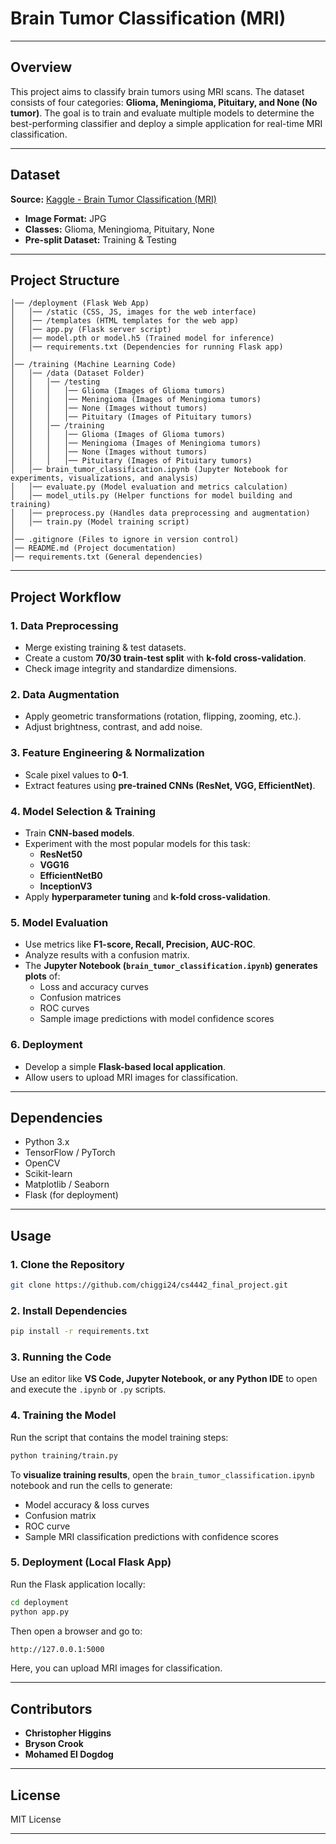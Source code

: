 # Brain Tumor Classification (MRI)

---

## Overview  
This project aims to classify brain tumors using MRI scans. The dataset consists of four categories: **Glioma, Meningioma, Pituitary, and None (No tumor)**. The goal is to train and evaluate multiple models to determine the best-performing classifier and deploy a simple application for real-time MRI classification.

---

## Dataset  
**Source:** [Kaggle - Brain Tumor Classification (MRI)](https://www.kaggle.com/datasets/sartajbhuvaji/brain-tumor-classification-mri)  

- **Image Format:** JPG  
- **Classes:** Glioma, Meningioma, Pituitary, None  
- **Pre-split Dataset:** Training & Testing  

---

## Project Structure  
```
│── /deployment (Flask Web App)
│   │── /static (CSS, JS, images for the web interface)
│   │── /templates (HTML templates for the web app)
│   │── app.py (Flask server script)
│   │── model.pth or model.h5 (Trained model for inference)
│   │── requirements.txt (Dependencies for running Flask app)
│
│── /training (Machine Learning Code)
│   │── /data (Dataset Folder)
│   │   │── /testing
│   │   │   │── Glioma (Images of Glioma tumors)
│   │   │   │── Meningioma (Images of Meningioma tumors)
│   │   │   │── None (Images without tumors)
│   │   │   │── Pituitary (Images of Pituitary tumors)
│   │   │── /training
│   │   │   │── Glioma (Images of Glioma tumors)
│   │   │   │── Meningioma (Images of Meningioma tumors)
│   │   │   │── None (Images without tumors)
│   │   │   │── Pituitary (Images of Pituitary tumors)
│   │── brain_tumor_classification.ipynb (Jupyter Notebook for experiments, visualizations, and analysis)
│   │── evaluate.py (Model evaluation and metrics calculation)
│   │── model_utils.py (Helper functions for model building and training)
│   │── preprocess.py (Handles data preprocessing and augmentation)
│   │── train.py (Model training script)
│
│── .gitignore (Files to ignore in version control)
│── README.md (Project documentation)
│── requirements.txt (General dependencies)
```

---

## Project Workflow  
### **1. Data Preprocessing**  
- Merge existing training & test datasets.  
- Create a custom **70/30 train-test split** with **k-fold cross-validation**.  
- Check image integrity and standardize dimensions.  

### **2. Data Augmentation**  
- Apply geometric transformations (rotation, flipping, zooming, etc.).  
- Adjust brightness, contrast, and add noise.  

### **3. Feature Engineering & Normalization**  
- Scale pixel values to **0-1**.  
- Extract features using **pre-trained CNNs (ResNet, VGG, EfficientNet)**.  

### **4. Model Selection & Training**  
- Train **CNN-based models**.  
- Experiment with the most popular models for this task:  
  - **ResNet50**  
  - **VGG16**  
  - **EfficientNetB0**  
  - **InceptionV3**  
- Apply **hyperparameter tuning** and **k-fold cross-validation**.  

### **5. Model Evaluation**  
- Use metrics like **F1-score, Recall, Precision, AUC-ROC**.  
- Analyze results with a confusion matrix.  
- The **Jupyter Notebook (`brain_tumor_classification.ipynb`) generates plots** of:
  - Loss and accuracy curves
  - Confusion matrices
  - ROC curves
  - Sample image predictions with model confidence scores

### **6. Deployment**  
- Develop a simple **Flask-based local application**.  
- Allow users to upload MRI images for classification.  

---

## Dependencies  
- Python 3.x  
- TensorFlow / PyTorch  
- OpenCV  
- Scikit-learn  
- Matplotlib / Seaborn  
- Flask (for deployment)  

---

## Usage  
### **1. Clone the Repository**  
```bash
git clone https://github.com/chiggi24/cs4442_final_project.git
```

### **2. Install Dependencies**  
```bash
pip install -r requirements.txt
```

### **3. Running the Code**  
Use an editor like **VS Code, Jupyter Notebook, or any Python IDE** to open and execute the `.ipynb` or `.py` scripts.  

### **4. Training the Model**  
Run the script that contains the model training steps:  
```bash
python training/train.py
```
To **visualize training results**, open the `brain_tumor_classification.ipynb` notebook and run the cells to generate:
- Model accuracy & loss curves
- Confusion matrix
- ROC curve
- Sample MRI classification predictions with confidence scores

### **5. Deployment (Local Flask App)**  
Run the Flask application locally:  
```bash
cd deployment
python app.py
```
Then open a browser and go to:  
```bash
http://127.0.0.1:5000
```
Here, you can upload MRI images for classification.  

---

## Contributors  
- **Christopher Higgins**
- **Bryson Crook**
- **Mohamed El Dogdog**

---

## License  
MIT License  

---
